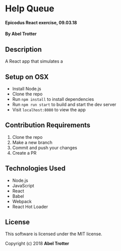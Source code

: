 # Help Queue

#### Epicodus React exercise, 09.03.18

#### By Abel Trotter

## Description

A React app that simulates a 

## Setup on OSX

* Install Node.js
* Clone the repo
* Run `npm install` to install dependencies
* Run `npm run start` to build and start the dev server
* Visit `localhost:8080` to view the app

## Contribution Requirements

1. Clone the repo
1. Make a new branch
1. Commit and push your changes
1. Create a PR

## Technologies Used

* Node.js
* JavaScript
* React
* Babel
* Webpack
* React Hot Loader

## License

This software is licensed under the MIT license.

Copyright (c) 2018 **Abel Trotter**
